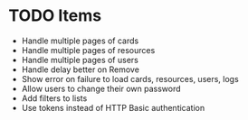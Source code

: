 TODO Items
===
 * Handle multiple pages of cards
 * Handle multiple pages of resources
 * Handle multiple pages of users
 * Handle delay better on Remove
 * Show error on failure to load cards, resources, users, logs
 * Allow users to change their own password
 * Add filters to lists
 * Use tokens instead of HTTP Basic authentication
